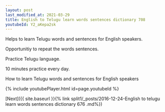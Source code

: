 ```yaml
---
layout: post
last_modified_at: 2021-03-29
title: English to Telugu learn words sentences dictionary 708 
youtubeId: Y2_aKepa2sk
---
```

 
 
Helps to learn Telugu words and sentences for English speakers.

Opportunitiy to repeat the words sentences. 

Practice Telugu language. 
 
10 minutes practice every day. 
 
How to learn Telugu words and sentences for English speakers 
 
{% include youtubePlayer.html id=page.youtubeId %}
 
 
[Next]({{ site.baseurl }}{% link  split1/_posts/2016-12-24-English to telugu learn words sentences dictionary 676 .md%})
 
